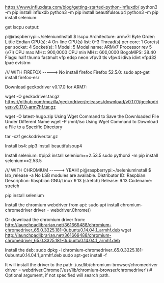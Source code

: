 https://www.influxdata.com/blog/getting-started-python-influxdb/
python3 -m pip install influxdb
python3 -m pip install beautifulsoup4
python3 -m pip install selenium


get lscpu output:

pi@raspberrypi:~/seleniumInstall $ lscpu
Architecture:          armv7l
Byte Order:            Little Endian
CPU(s):                4
On-line CPU(s) list:   0-3
Thread(s) per core:    1
Core(s) per socket:    4
Socket(s):             1
Model:                 5
Model name:            ARMv7 Processor rev 5 (v7l)
CPU max MHz:           900,0000
CPU min MHz:           600,0000
BogoMIPS:              38.40
Flags:                 half thumb fastmult vfp edsp neon vfpv3 tls vfpv4 idiva idivt vfpd32 lpae evtstrm


/// WITH FIREFOX -----> No
install firefox Firefox 52.5.0:
sudo apt-get install firefox-esr

Download geckodriver v0.17.0 for ARM7:

wget -O geckodriver.tar.gz https://github.com/mozilla/geckodriver/releases/download/v0.17.0/geckodriver-v0.17.0-arm7hf.tar.gz

wget -O latest-hugo.zip Using Wget Command to Save the Downloaded File Under Different Name
wget -P /mnt/iso  Using Wget Command to Download a File to a Specific Directory

tar -xzf geckodriver.tar.gz


Install bs4:
pip3 install beautifulsoup4

Install selenium:
#pip3 install selenium==2.53.5
sudo python3 -m pip install selenium==2.53.5


/// WITH CHROMIUM -----> YEAH!
pi@raspberrypi:~/seleniumInstall $ lsb_release -a
No LSB modules are available.
Distributor ID: Raspbian
Description:    Raspbian GNU/Linux 9.13 (stretch)
Release:        9.13
Codename:       stretch


pip install selenium

Install the chromium webdriver from apt:
sudo apt install chromium-chromedriver
driver = webdriver.Chrome()

Or download the chromium driver from:
http://launchpadlibrarian.net/361669488/chromium-chromedriver_65.0.3325.181-0ubuntu0.14.04.1_armhf.deb
wget http://launchpadlibrarian.net/361669488/chromium-chromedriver_65.0.3325.181-0ubuntu0.14.04.1_armhf.deb

Install the deb:
sudo dpkg -i chromium-chromedriver_65.0.3325.181-0ubuntu0.14.04.1_armhf.deb
sudo apt-get install -f

It will install the driver to the path:
/usr/lib/chromium-browser/chromedriver
driver = webdriver.Chrome('/usr/lib/chromium-browser/chromedriver')  # Optional argument, if not specified will search path.
